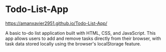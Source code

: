 # Todo-List-App

https://amanxavier2951.github.io/Todo-List-App/

A basic to-do list application built with HTML, CSS, and JavaScript. This app allows users to add and remove tasks directly from their browser, with task data stored locally using the browser's localStorage feature.
